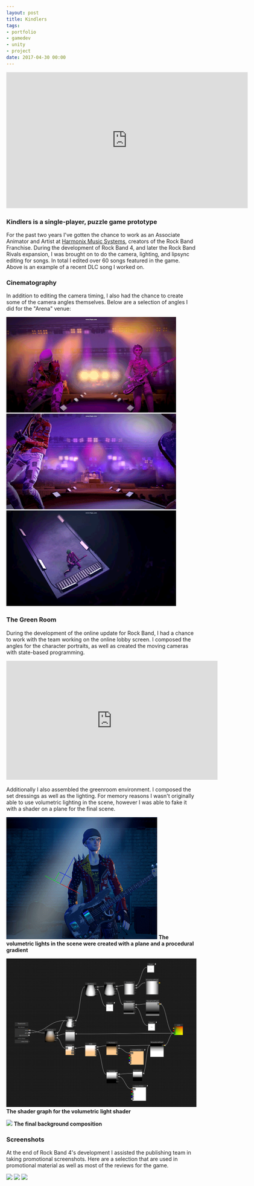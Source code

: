```yaml
---
layout: post
title: Kindlers
tags:
- portfolio
- gamedev
- unity
- project
date: 2017-04-30 00:00
---
```



<iframe src="https://player.vimeo.com/video/167897879" width="640" height="360" frameborder="0" webkitallowfullscreen mozallowfullscreen allowfullscreen></iframe>




### Kindlers is a single-player, puzzle game prototype
<!--more-->

For the past two years I've gotten the chance to work as an Associate Animator and Artist at [Harmonix Music Systems](http://www.harmonixmusic.com/), creators of the Rock Band Franchise. During the development of Rock Band 4, and later the Rock Band Rivals expansion, I was brought on to do the camera, lighting, and lipsync editing for songs. In total I edited over 60 songs featured in the game. Above is an example of a recent DLC song I worked on.

### Cinematography

In addition to editing the camera timing, I also had the chance to create some of the camera angles themselves. Below are a selection of angles I did for the "Arena" venue:

![](/blog/assets/rockband03.gif)
![](/blog/assets/rockband05.gif)
![](/blog/assets/rockband04.gif)

### The Green Room
During the development of the online update for Rock Band, I had a chance to work with the team working on the online lobby screen. I composed the angles for the character portraits, as well as created the moving cameras with state-based programming.

<iframe width="560" height="315" src="https://www.youtube.com/embed/BPyXhOw5ikU" frameborder="0" allowfullscreen></iframe>

Additionally I also assembled the greenroom environment. I composed the set dressings as well as the lighting. For memory reasons I wasn't originally able to use volumetric lighting in the scene, however I was able to fake it with a shader on a plane for the final scene.

![](/blog/assets/volumetricShader.gif)
<strong>The volumetric lights in the scene were created with a plane and a procedural gradient</strong>

![](/blog/assets/Vol_Shader_Graph.jpg)
<strong>The shader graph for the volumetric light shader</strong>

![](/blog/assets/greenroom.png)
<strong>The final background composition</strong>

### Screenshots

At the end of Rock Band 4's development I assisted the publishing team in taking promotional screenshots. Here are a selection that are used in promotional material as well as most of the reviews for the game.

![](/blog/assets/rbscreenshot01.png)
![](/blog/assets/rbscreenshot02.png)
![](/blog/assets/rbscreenshot03.png)
